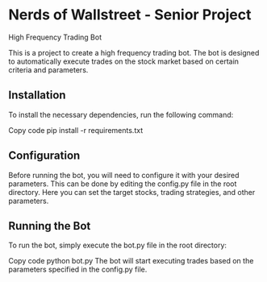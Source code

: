 # Nerds of Wallstreet - Senior Project
High Frequency Trading Bot

This is a project to create a high frequency trading bot. The bot is designed to automatically execute trades on the stock market based on certain criteria and parameters.

## Installation

To install the necessary dependencies, run the following command:

Copy code
pip install -r requirements.txt
## Configuration

Before running the bot, you will need to configure it with your desired parameters. This can be done by editing the config.py file in the root directory. Here you can set the target stocks, trading strategies, and other parameters.

## Running the Bot

To run the bot, simply execute the bot.py file in the root directory:

Copy code
python bot.py
The bot will start executing trades based on the parameters specified in the config.py file.


